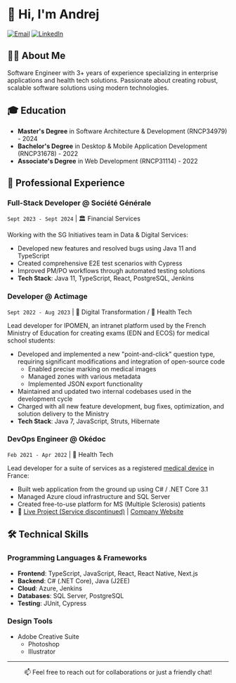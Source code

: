# 👋 Hi, I'm Andrej

[![Email](https://img.shields.io/badge/Email-moi%40mrandrej.com-blue?style=flat-square&logo=gmail)](mailto:moi@mrandrej.com)
[![LinkedIn](https://img.shields.io/badge/LinkedIn-Connect-blue?style=flat-square&logo=linkedin)](https://linkedin.com/in/mr-andrej)

## 👨‍💻 About Me
Software Engineer with 3+ years of experience specializing in enterprise applications and health tech solutions. Passionate about creating robust, scalable software solutions using modern technologies.

## 🎓 Education
- **Master's Degree** in Software Architecture & Development (RNCP34979) - 2024
- **Bachelor's Degree** in Desktop & Mobile Application Development (RNCP31678) - 2022
- **Associate's Degree** in Web Development (RNCP31114) - 2022

## 💼 Professional Experience

### Full-Stack Developer @ Société Générale
`Sept 2023 - Sept 2024` | 🏛️ Financial Services

Working with the SG Initiatives team in Data & Digital Services:
- Developed new features and resolved bugs using Java 11 and TypeScript
- Created comprehensive E2E test scenarios with Cypress
- Improved PM/PO workflows through automated testing solutions
- **Tech Stack**: Java 11, TypeScript, React, PostgreSQL, Jenkins

### Developer @ Actimage
`Sept 2022 - Aug 2023` | 🏢 Digital Transformation / 🏥 Health Tech

Lead developer for IPOMEN, an intranet platform used by the French Ministry of Education for creating exams (EDN and ECOS) for medical school students:
- Developed and implemented a new "point-and-click" question type, requiring significant modifications and integration of open-source code
  - Enabled precise marking on medical images
  - Managed zones with various metadata
  - Implemented JSON export functionality
- Maintained and updated two internal codebases used in the development cycle
- Charged with all new feature development, bug fixes, optimization, and solution delivery to the Ministry
- **Tech Stack**: Java 7, JavaScript, Struts, Hibernate

### DevOps Engineer @ Okédoc
`Feb 2021 - Apr 2022` | 🏥 Health Tech

Lead developer for a suite of services as a registered [medical device](https://www.economie.gouv.fr/dgccrf/Publications/Vie-pratique/Fiches-pratiques/Dispositifs-medicaux#:~:text=Un%20dispositif%20m%C3%A9dical%20est%20un,maladie%20ou%20d'une%20blessure.) in France:
- Built web application from the ground up using C# / .NET Core 3.1
- Managed Azure cloud infrastructure and SQL Server
- Created free-to-use platform for MS (Multiple Sclerosis) patients
- 🔗 [Live Project (Service discontinued)](https://sep.okedoc.fr/) | [Company Website](https://www.okedoc.fr/)

## 🛠️ Technical Skills

### Programming Languages & Frameworks
- **Frontend**: TypeScript, JavaScript, React, React Native, Next.js
- **Backend**: C# (.NET Core), Java (J2EE)
- **Cloud**: Azure, Jenkins
- **Databases**: SQL Server, PostgreSQL
- **Testing**: JUnit, Cypress

### Design Tools
- Adobe Creative Suite
  - Photoshop
  - Illustrator

---
<p align="center">
📫 Feel free to reach out for collaborations or just a friendly chat!
</p>

